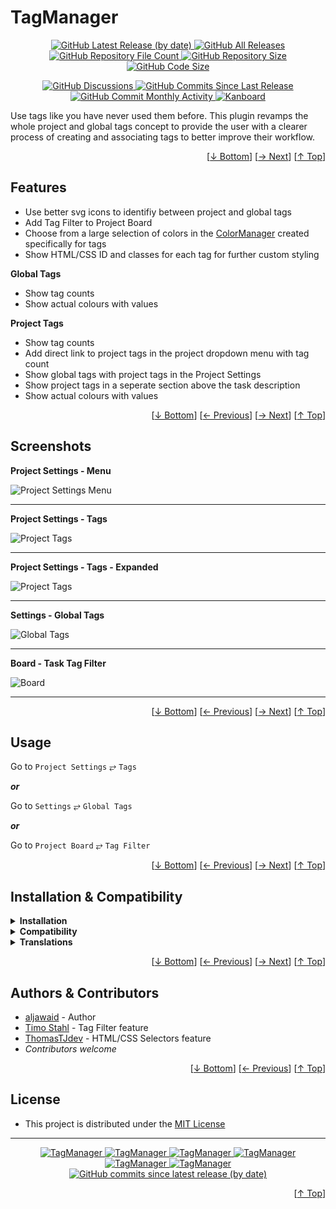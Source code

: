 <h1 name="user-content-readme-top">TagManager</h1>
<p align="center">
    <a href="https://github.com/aljawaid/TagManager/releases">
        <img src="https://img.shields.io/github/v/release/aljawaid/TagManager?style=for-the-badge&color=brightgreen" alt="GitHub Latest Release (by date)" title="GitHub Latest Release (by date)">
    </a>
    <a href="https://github.com/aljawaid/TagManager/releases">
        <img src="https://img.shields.io/github/downloads/aljawaid/TagManager/total?style=for-the-badge&color=orange" alt="GitHub All Releases" title="GitHub All Downloads">
    </a>
    <a href="https://github.com/aljawaid/TagManager/releases">
        <img src="https://img.shields.io/github/directory-file-count/aljawaid/TagManager?style=for-the-badge&color=orange" alt="GitHub Repository File Count" title="GitHub Repository File Count">
    </a>
    <a href="https://github.com/aljawaid/TagManager/releases">
        <img src="https://img.shields.io/github/repo-size/aljawaid/TagManager?style=for-the-badge&color=orange" alt="GitHub Repository Size" title="GitHub Repository Size">
    </a>
    <a href="https://github.com/aljawaid/TagManager/releases">
        <img src="https://img.shields.io/github/languages/code-size/aljawaid/TagManager?style=for-the-badge&color=orange" alt="GitHub Code Size" title="GitHub Code Size">
    </a>
</p>
<p align="center">
    <a href="https://github.com/aljawaid/TagManager/discussions">
        <img src="https://img.shields.io/github/discussions/aljawaid/TagManager?style=for-the-badge&color=blue" alt="GitHub Discussions" title="Read Discussions">
    </a>
    <a href="https://github.com/aljawaid/TagManager/compare">
        <img src="https://img.shields.io/github/commits-since/aljawaid/TagManager/latest?include_prereleases&style=for-the-badge&color=blue" alt="GitHub Commits Since Last Release" title="GitHub Commits Since Last Release">
    </a>
    <a href="https://github.com/aljawaid/TagManager/compare">
        <img src="https://img.shields.io/github/commit-activity/m/aljawaid/TagManager?style=for-the-badge&color=blue" alt="GitHub Commit Monthly Activity" title="GitHub Commit Monthly Activity">
    </a>
    <a href="https://github.com/kanboard/kanboard" title="Kanboard - Kanban Project Management Software">
        <img src="https://img.shields.io/badge/Plugin%20for-kanboard-D40000?style=for-the-badge&labelColor=000000" alt="Kanboard">
    </a>
</p>

Use tags like you have never used them before. This plugin revamps the whole project and global tags concept to provide the user with a clearer process of creating and associating tags to better improve their workflow.

<p align="right">[<a href="#user-content-readme-bottom">&#8595; Bottom</a>] [<a href="#screenshots">&#8594; Next</a>] [<a href="#user-content-readme-top">&#8593; Top</a>]</p>

## Features

- Use better svg icons to identifiy between project and global tags
- Add Tag Filter to Project Board
- Choose from a large selection of colors in the [ColorManager](https://github.com/aljawaid/ColorManager) created specifically for tags
- Show HTML/CSS ID and classes for each tag for further custom styling

**Global Tags**
- Show tag counts
- Show actual colours with values  

**Project Tags**
- Show tag counts
- Add direct link to project tags in the project dropdown menu with tag count
- Show global tags with project tags in the Project Settings
- Show project tags in a seperate section above the task description
- Show actual colours with values

<p align="right">[<a href="#user-content-readme-bottom">&#8595; Bottom</a>] [<a href="#features">&#8592; Previous</a>] [<a href="#usage">&#8594; Next</a>] [<a href="#user-content-readme-top">&#8593; Top</a>]</p>

## Screenshots

**Project Settings - Menu**  

![Project Settings Menu](../master/Screenshots/screenshot-project-settings-menu.png "Project Settings Menu")

---------
**Project Settings - Tags**  

![Project Tags](../master/Screenshots/screenshot-project-settings-tags-section.png "Project Tags Section")

---------
**Project Settings - Tags - Expanded**  

![Project Tags](../master/Screenshots/screenshot-project-settings-tags-section-expanded.png "Project Tags Section - Expanded")

---------
**Settings - Global Tags**  

![Global Tags](../master/Screenshots/screenshot-settings-global-tags.png "Global Tags Section")

---------
**Board - Task Tag Filter**  

![Board](../master/Screenshots/screenshot-task-tag-filter.png "Task Tag Filter")

---------

<p align="right">[<a href="#user-content-readme-bottom">&#8595; Bottom</a>] [<a href="#features">&#8592; Previous</a>] [<a href="#installation--compatibility">&#8594; Next</a>] [<a href="#user-content-readme-top">&#8593; Top</a>]</p>

## Usage

Go to `Project Settings` &#10562; `Tags`

**_or_**

Go to `Settings` &#10562; `Global Tags`

**_or_**

Go to `Project Board` &#10562; `Tag Filter`

<p align="right">[<a href="#user-content-readme-bottom">&#8595; Bottom</a>] [<a href="#screenshots">&#8592; Previous</a>] [<a href="#authors--contributors">&#8594; Next</a>] [<a href="#user-content-readme-top">&#8593; Top</a>]</p>

## Installation & Compatibility

<details>
    <summary><strong>Installation</strong></summary>

- Install via the **[Kanboard](https://github.com/kanboard/kanboard "Kanboard - Kanban Project Management Software") Plugin Directory** or see [INSTALL.md](../master/INSTALL.md)
- Read the full [**Changelog**](../master/changelog.md "See changes") to see the latest updates

</details>
<details>
    <summary><strong>Compatibility</strong></summary>

- Requires [Kanboard](https://github.com/kanboard/kanboard "Kanboard - Kanban Project Management Software") ≥`1.2.20`
- **Other Plugins & Action Plugins**
  - _No known issues_
  - Compatible with [ColorManager](https://github.com/aljawaid/ColorManager), [Glancer](https://github.com/aljawaid/Glancer)
  - Replaces [KanboardColorfulTags](https://github.com/ThomasTJdev/KanboardColorfulTags)
- **Core Files & Templates**
  - `02` Template overrides
  - _No database changes_

</details>
<details>
    <summary><strong>Translations</strong></summary>

- English (UK)
- _Starter template available_

</details>

<p align="right">[<a href="#user-content-readme-bottom">&#8595; Bottom</a>] [<a href="#usage">&#8592; Previous</a>] [<a href="#license">&#8594; Next</a>] [<a href="#user-content-readme-top">&#8593; Top</a>]</p>

## Authors & Contributors

- [aljawaid](https://github.com/aljawaid) - Author
- [Timo Stahl](https://github.com/TimoStahl/kanboard_plugin_taglist) - Tag Filter feature
- [ThomasTJdev](https://github.com/ThomasTJdev/KanboardColorfulTags) - HTML/CSS Selectors feature
- _Contributors welcome_

<p align="right">[<a href="#user-content-readme-bottom">&#8595; Bottom</a>] [<a href="#installation--compatibility">&#8592; Previous</a>] [<a href="#user-content-readme-top">&#8593; Top</a>]</p>

## License

- This project is distributed under the [MIT License](../master/LICENSE "Read The MIT license")

---

<p align="center">
    <a href="https://github.com/aljawaid/TagManager/stargazers" title="View Stargazers">
        <img src="https://img.shields.io/github/stars/aljawaid/TagManager?logo=github&style=flat-square" alt="TagManager">
    </a>
    <a href="https://github.com/aljawaid/TagManager/forks" title="See Forks">
        <img src="https://img.shields.io/github/forks/aljawaid/TagManager?logo=github&style=flat-square" alt="TagManager">
    </a>
    <a href="https://github.com/aljawaid/TagManager/blob/master/LICENSE" title="Read License">
        <img src="https://img.shields.io/github/license/aljawaid/TagManager?style=flat-square" alt="TagManager">
    </a>
    <a href="https://github.com/aljawaid/TagManager/issues" title="Open Issues">
        <img src="https://img.shields.io/github/issues-raw/aljawaid/TagManager?style=flat-square" alt="TagManager">
    </a>
    <a href="https://github.com/aljawaid/TagManager/issues?q=is%3Aissue+is%3Aclosed" title="Closed Issues">
        <img src="https://img.shields.io/github/issues-closed/aljawaid/TagManager?style=flat-square" alt="TagManager">
    </a>
    <a href="https://github.com/aljawaid/TagManager/discussions" title="Read Discussions">
        <img src="https://img.shields.io/github/discussions/aljawaid/TagManager?style=flat-square" alt="TagManager">
    </a>
    <a href="https://github.com/aljawaid/TagManager/compare/" title="Latest Commits">
        <img alt="GitHub commits since latest release (by date)" src="https://img.shields.io/github/commits-since/aljawaid/TagManager/latest?style=flat-square">
    </a>
</p>
<a name="user-content-readme-bottom"></a>
<p align="right">[<a href="#user-content-readme-top">&#8593; Top</a>]</p>
